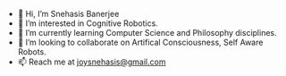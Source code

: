 - 👋 Hi, I’m Snehasis Banerjee
- 👀 I’m interested in Cognitive Robotics.
- 🌱 I’m currently learning Computer Science and Philosophy disciplines.
- 💞️ I’m looking to collaborate on Artifical Consciousness, Self Aware Robots.
- 📫 Reach me at joysnehasis@gmail.com
